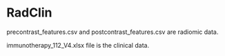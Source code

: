 # RadClin

precontrast_features.csv and postcontrast_features.csv are radiomic data. 

immunotherapy_112_V4.xlsx file is the clinical data.
